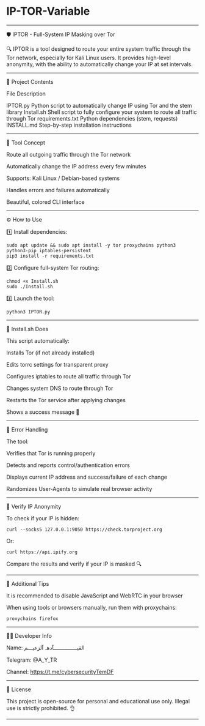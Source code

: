 # IP-TOR-Variable

---

🛡️ IPTOR - Full-System IP Masking over Tor

🔍 IPTOR is a tool designed to route your entire system traffic through the Tor network, especially for Kali Linux users. It provides high-level anonymity, with the ability to automatically change your IP at set intervals.


---

🚀 Project Contents

File	Description

IPTOR.py	Python script to automatically change IP using Tor and the stem library
Install.sh	Shell script to fully configure your system to route all traffic through Tor
requirements.txt	Python dependencies (stem, requests)
INSTALL.md	Step-by-step installation instructions



---

🧠 Tool Concept

Route all outgoing traffic through the Tor network

Automatically change the IP address every few minutes

Supports: Kali Linux / Debian-based systems

Handles errors and failures automatically

Beautiful, colored CLI interface



---

⚙️ How to Use

1️⃣ Install dependencies:


```
sudo apt update && sudo apt install -y tor proxychains python3 python3-pip iptables-persistent
pip3 install -r requirements.txt
```

2️⃣ Configure full-system Tor routing:

```
chmod +x Install.sh
sudo ./Install.sh
```

3️⃣ Launch the tool:

```
python3 IPTOR.py
```


---

🔄 Install.sh Does

This script automatically:

Installs Tor (if not already installed)

Edits torrc settings for transparent proxy

Configures iptables to route all traffic through Tor

Changes system DNS to route through Tor

Restarts the Tor service after applying changes

Shows a success message 🎯



---

🧱 Error Handling

The tool:

Verifies that Tor is running properly

Detects and reports control/authentication errors

Displays current IP address and success/failure of each change

Randomizes User-Agents to simulate real browser activity



---

🧪 Verify IP Anonymity

To check if your IP is hidden:

```
curl --socks5 127.0.0.1:9050 https://check.torproject.org
```

Or:
```
curl https://api.ipify.org
```

Compare the results and verify if your IP is masked 🔍


---

🧠 Additional Tips

It is recommended to disable JavaScript and WebRTC in your browser

When using tools or browsers manually, run them with proxychains:

```
proxychains firefox
```


---

👨‍💻 Developer Info

Name: القيـــــــــــــــآدهہ‌‏ آلزعيـــم

Telegram: @A_Y_TR

Channel: https://t.me/cybersecurityTemDF



---

🧷 License

This project is open-source for personal and educational use only.
Illegal use is strictly prohibited. 👌


---



